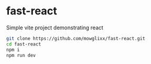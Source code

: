 # fast-react

Simple vite project demonstrating react

```sh
git clone https://github.com/mowglixx/fast-react.git
cd fast-react
npm i
npm run dev
```
